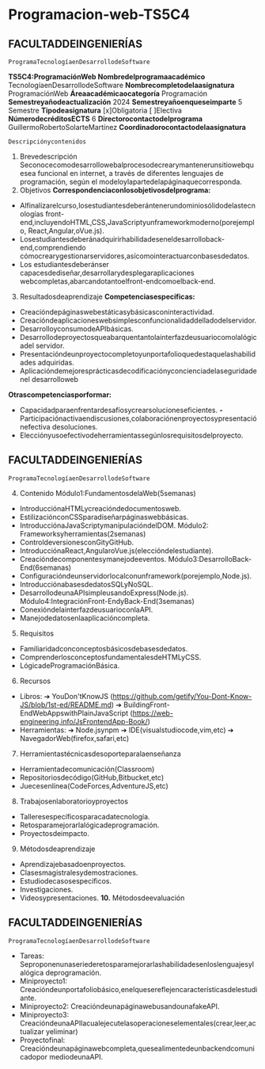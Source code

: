 # Programacion-web-TS5C4
## FACULTADDEINGENIERÍAS

```
ProgramaTecnologíaenDesarrollodeSoftware
```
**TS5C4:ProgramaciónWeb
Nombredelprogramaacadémico** TecnologíaenDesarrollodeSoftware
**Nombrecompletodelaasignatura** ProgramaciónWeb
**Áreaacadémicaocategoría** Programación
**Semestreyañodeactualización** 2024
**Semestreyañoenqueseimparte** 5 Semestre
**Tipodeasignatura** [x]Obligatoria [ ]Electiva
**NúmerodecréditosECTS** 6
**Directorocontactodelprograma** GuillermoRobertoSolarteMartínez
**Coordinadorocontactodelaasignatura**

```
Descripciónycontenidos
```
1. Brevedescripción
    Seconocecomodesarrollowebalprocesodecrearymantenerunsitiowebquesea
    funcional en internet, a través de diferentes lenguajes de programación, según el
    modeloylapartedelapáginaquecorresponda.
2. Objetivos
**Correspondenciaconlosobjetivosdelprograma:**
- Alfinalizarelcurso,losestudiantesdeberántenerundominiosólidodelastecnologías
front-end,incluyendoHTML,CSS,JavaScriptyunframeworkmoderno(porejemplo,
React,Angular,oVue.js).
- Losestudiantesdeberánadquirirhabilidadeseneldesarrolloback-end,comprendiendo
cómocrearygestionarservidores,asícomointeractuarconbasesdedatos.
- Los estudiantesdeberánser capacesdediseñar,desarrollarydesplegaraplicaciones
webcompletas,abarcandotantoelfront-endcomoelback-end.
3. Resultadosdeaprendizaje
**Competenciasespecíficas:**
- Creacióndepáginaswebestáticasybásicasconinteractividad.
- Creacióndeaplicacioneswebsimplesconfuncionalidaddelladodelservidor.
- DesarrolloyconsumodeAPIbásicas.
- Desarrollodeproyectosqueabarquentantolainterfazdeusuariocomolalógicadel
servidor.
- Presentacióndeunproyectocompletoyunportafolioquedestaquelashabilidades
adquiridas.
- Aplicacióndemejoresprácticasdecodificaciónyconcienciadelaseguridadenel
desarrolloweb

**Otrascompetenciasporformar:**

- Capacidadparaenfrentardesafíosycrearsolucioneseficientes.
**-** Participaciónactivaendiscusiones,colaboraciónenproyectosypresentaciónefectiva
    desoluciones.
- Elecciónyusoefectivodeherramientassegúnlosrequisitosdelproyecto.


## FACULTADDEINGENIERÍAS

```
ProgramaTecnologíaenDesarrollodeSoftware
```
4. Contenido
Módulo1:FundamentosdelaWeb(5semanas)
- IntroducciónaHTMLycreacióndedocumentosweb.
- EstilizaciónconCSSparadiseñarpáginaswebbásicas.
- IntroducciónaJavaScriptymanipulacióndelDOM.
Módulo2: Frameworksyherramientas(2semanas)
- ControldeversionesconGityGitHub.
- IntroducciónaReact,AngularoVue.js(eleccióndelestudiante).
- Creacióndecomponentesymanejodeeventos.
Módulo3:DesarrolloBack-End(6semanas)
- Configuracióndeunservidorlocalconunframework(porejemplo,Node.js).
- IntroducciónabasesdedatosSQLyNoSQL.
- DesarrollodeunaAPIsimpleusandoExpress(Node.js).
Módulo4:IntegraciónFront-EndyBack-End(3semanas)
- ConexióndelainterfazdeusuarioconlaAPI.
- Manejodedatosenlaaplicacióncompleta.
5. Requisitos
- Familiaridadconconceptosbásicosdebasesdedatos.
- ComprenderlosconceptosfundamentalesdeHTMLyCSS.
- LógicadeProgramaciónBásica.
6. Recursos
- Libros:
➔ YouDon'tKnowJS
(https://github.com/getify/You-Dont-Know-JS/blob/1st-ed/README.md)
➔ BuildingFront-EndWebAppswithPlainJavaScript
(https://web-engineering.info/JsFrontendApp-Book/)
- Herramientas:
➔ Node.jsynpm
➔ IDE(visualstudiocode,vim,etc)
➔ NavegadorWeb(firefox,safari,etc)
7. Herramientastécnicasdesoporteparalaenseñanza
- Herramientadecomunicación(Classroom)
- Repositoriosdecódigo(GitHub,Bitbucket,etc)
- Juecesenlínea(CodeForces,AdventureJS,etc)
8. Trabajosenlaboratorioyproyectos
- Talleresespecíficosparacadatecnología.
- Retosparamejorarlalógicadeprogramación.
- Proyectosdeimpacto.
9. Métodosdeaprendizaje
- Aprendizajebasadoenproyectos.
- Clasesmagistralesydemostraciones.
- Estudiodecasosespecíficos.
- Investigaciones.
- Videosypresentaciones.
**10.** Métodosdeevaluación


## FACULTADDEINGENIERÍAS

```
ProgramaTecnologíaenDesarrollodeSoftware
```
- Tareas:
    Seproponenunaseriederetosparamejorarlashabilidadesenloslenguajesylalógica
    deprogramación.
- Miniproyecto1:
    Creacióndeunportafoliobásico,enelquesereflejencaracterísticasdelestudiante.
- Miniproyecto2:
    CreacióndeunapáginawebusandounafakeAPI.
- Miniproyecto3:
    CreacióndeunaAPIlacualejecutelasoperacioneselementales(crear,leer,actualizar
    yeliminar)
- Proyectofinal:
    Creacióndeunapáginawebcompleta,quesealimentedeunbackendcomunicadopor
    mediodeunaAPI.


